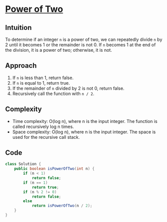 
# [Power of Two](https://leetcode.com/problems/power-of-two/?envType=daily-question&envId=2024-02-19)

## Intuition
To determine if an integer `n` is a power of two, we can repeatedly divide `n` by 2 until it becomes 1 or the remainder is not 0. If `n` becomes 1 at the end of the division, it is a power of two; otherwise, it is not.

## Approach
1. If `n` is less than 1, return false.
2. If `n` is equal to 1, return true.
3. If the remainder of `n` divided by 2 is not 0, return false.
4. Recursively call the function with `n / 2`.

## Complexity
- Time complexity: O(log n), where n is the input integer. The function is called recursively log n times.
- Space complexity: O(log n), where n is the input integer. The space is used for the recursive call stack.

## Code
```java
class Solution {
    public boolean isPowerOfTwo(int n) {
        if (n < 1)
            return false;
        if (n == 1)
            return true;
        if (n % 2 != 0)
            return false;
        else
            return isPowerOfTwo(n / 2);
    }
}
